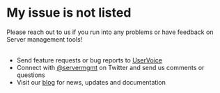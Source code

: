 <properties
	pageTitle="My issue is not listed"
	description="My issue is not listed"
	service="microsoft.servermanagement"
	resource="nodes"
	authors="jol"
	selfHelpType="resource"
	supportTopicIds=""
	resourceTags=""
	productPesIds=""
	cloudEnvironments="public"
	issueNotListed="true"
/>

# My issue is not listed
Please reach out to us if you run into any problems or have feedback on Server management tools!<br><br>
* Send feature requests or bug reports to [UserVoice](https://aka.ms/smt-engage)
* Connect with [@servermgmt](https://twitter.com/servermgmt) on Twitter and send us comments or questions
* Visit our [blog](https://aka.ms/smt-blog) for news, updates and documentation